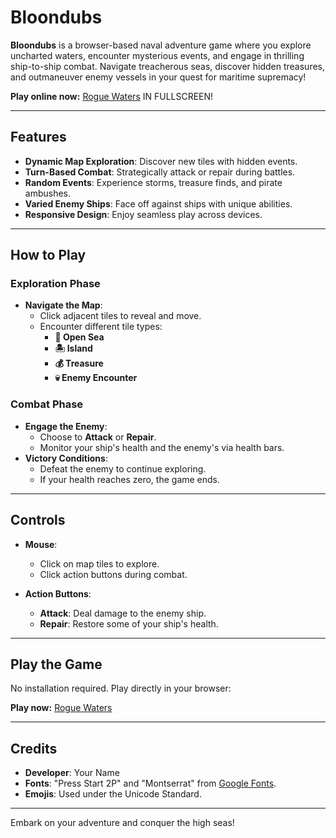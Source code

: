 # Bloondubs

**Bloondubs** is a browser-based naval adventure game where you explore uncharted waters, encounter mysterious events, and engage in thrilling ship-to-ship combat. Navigate treacherous seas, discover hidden treasures, and outmaneuver enemy vessels in your quest for maritime supremacy!

**Play online now:** [Rogue Waters](https://orion-north.github.io/Rogue_Waters/) IN FULLSCREEN!

---

## Features

- **Dynamic Map Exploration**: Discover new tiles with hidden events.
- **Turn-Based Combat**: Strategically attack or repair during battles.
- **Random Events**: Experience storms, treasure finds, and pirate ambushes.
- **Varied Enemy Ships**: Face off against ships with unique abilities.
- **Responsive Design**: Enjoy seamless play across devices.

---

## How to Play

### Exploration Phase

- **Navigate the Map**:
  - Click adjacent tiles to reveal and move.
  - Encounter different tile types:
    - **🌊 Open Sea**
    - **🏝️ Island**
    - **💰 Treasure**
    - **💀 Enemy Encounter**

### Combat Phase

- **Engage the Enemy**:
  - Choose to **Attack** or **Repair**.
  - Monitor your ship's health and the enemy's via health bars.
- **Victory Conditions**:
  - Defeat the enemy to continue exploring.
  - If your health reaches zero, the game ends.

---

## Controls

- **Mouse**:
  - Click on map tiles to explore.
  - Click action buttons during combat.

- **Action Buttons**:
  - **Attack**: Deal damage to the enemy ship.
  - **Repair**: Restore some of your ship's health.

---

## Play the Game

No installation required. Play directly in your browser:

**Play now:** [Rogue Waters](https://orion-north.github.io/Rogue_Waters/)

---

## Credits

- **Developer**: Your Name
- **Fonts**: "Press Start 2P" and "Montserrat" from [Google Fonts](https://fonts.google.com/).
- **Emojis**: Used under the Unicode Standard.

---

Embark on your adventure and conquer the high seas!

